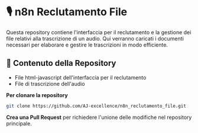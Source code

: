 # 🎙️ n8n Reclutamento File

Questa repository contiene l'interfaccia per il reclutamento e la gestione dei file relativi alla trascrizione di un audio. Qui verranno caricati i documenti necessari per elaborare e gestire le trascrizioni in modo efficiente.

## 📂 Contenuto della Repository
- File html-javascript dell'interfaccia per il reclutamento
- File di trascrizione dell'audio

**Per clonare la repository**
   ```bash
   git clone https://github.com/AJ-excellence/n8n_reclutamento_file.git
   ```
**Crea una Pull Request** per richiedere l'unione delle modifiche nel repository principale.
